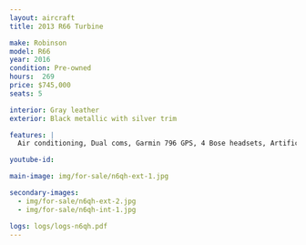 ```yaml
---
layout: aircraft
title: 2013 R66 Turbine

make: Robinson
model: R66
year: 2016
condition: Pre-owned
hours:  269
price: $745,000
seats: 5

interior: Gray leather
exterior: Black metallic with silver trim

features: |
  Air conditioning, Dual coms, Garmin 796 GPS, 4 Bose headsets, Artificial Horizon, Vertical Compass,  25 amp battery, 406 ELT, Transponder w/ Mode C. Optional Dart emergency float system $775,000

youtube-id:

main-image: img/for-sale/n6qh-ext-1.jpg

secondary-images:
  - img/for-sale/n6qh-ext-2.jpg
  - img/for-sale/n6qh-int-1.jpg

logs: logs/logs-n6qh.pdf
---
```

